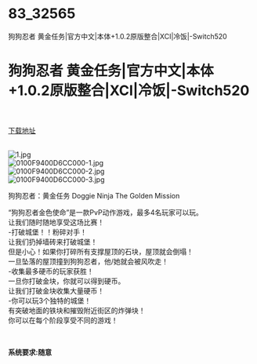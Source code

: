 # 83_32565
狗狗忍者 黄金任务|官方中文|本体+1.0.2原版整合|XCI|冷饭|-Switch520
# 狗狗忍者 黄金任务|官方中文|本体+1.0.2原版整合|XCI|冷饭|-Switch520
 <br/></br>
[下载地址](https://www.switch520.cc/article/32565 "下载地址")
<br/></br>

<p><img title="1.jpg" src="https://www.switch520.cc/muke_img/2022_06_08_ab822166964a0.jpg" alt="1.jpg"><br>
<img title="0100F9400D6CC000-1.jpg" src="https://www.switch520.cc/muke_img/2022_06_08_92f9dd08a25dc.jpg" alt="0100F9400D6CC000-1.jpg"><br>
<img title="0100F9400D6CC000-2.jpg" src="https://www.switch520.cc/muke_img/2022_06_08_9c092a765c6c6.jpg" alt="0100F9400D6CC000-2.jpg"><br>
<img title="0100F9400D6CC000-3.jpg" src="https://www.switch520.cc/muke_img/2022_06_08_a37da7db33694.jpg" alt="0100F9400D6CC000-3.jpg"></p>
<p>狗狗忍者：黄金任务 Doggie Ninja The Golden Mission</p>
<p>“狗狗忍者金色使命”是一款PvP动作游戏，最多4名玩家可以玩。<br>
让我们随时随地享受这场比赛！<br>
-打破城堡！！粉碎对手！<br>
让我们扔掉墙砖来打破城堡！<br>
但是小心！如果你打碎所有支撑屋顶的石块，屋顶就会倒塌！<br>
一旦坠落的屋顶撞到狗狗忍者，他/她就会被风吹走！<br>
-收集最多硬币的玩家获胜！<br>
一旦你打破金块，你就可以得到硬币。<br>
让我们打破金块收集大量硬币！<br>
-你可以玩3个独特的城堡！<br>
有突破地面的铁块和摧毁附近街区的炸弹块！<br>
你可以在每个阶段享受不同的游戏！</p>
<p>&nbsp;</p>
<p><strong>系统要求:随意</strong></p>



